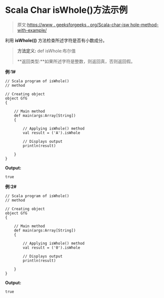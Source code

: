 # Scala Char isWhole()方法示例

> 原文:[https://www . geeksforgeeks . org/Scala-char-isw hole-method-with-example/](https://www.geeksforgeeks.org/scala-char-iswhole-method-with-example/)

利用 **isWhole(()** 方法检查所述字符是否有小数成分。

> **方法定义:** def isWhole:布尔值
> 
> **返回类型:**如果所述字符是整数，则返回真，否则返回假。

**例:1#**

```
// Scala program of isWhole()
// method

// Creating object
object GfG
{ 

    // Main method
    def main(args:Array[String])
    {

        // Applying isWhole() method 
        val result = ('A').isWhole

        // Displays output
        println(result)

    }
} 
```

**Output:**

```
true

```

**例:2#**

```
// Scala program of isWhole()
// method

// Creating object
object GfG
{ 

    // Main method
    def main(args:Array[String])
    {

        // Applying isWhole() method
        val result = ('0').isWhole

        // Displays output
        println(result)

    }
} 
```

**Output:**

```
true

```